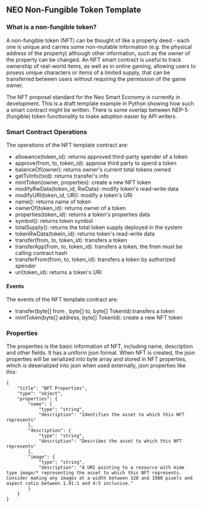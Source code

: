﻿## NEO Non-Fungible Token Template

### What is a non-fungible token?
A non-fungible token (NFT) can be thought of like a property deed - each one is unique and carries some non-mutable information (e.g. the physical address of the property) although other information, such as the owner of the property can be changed. An NFT smart contract is useful to track ownership of real-world items, as well as in online gaming, allowing users to posess unique characters or items of a limited supply, that can be transferred between users without requiring the permission of the game owner.

The NFT proposal standard for the Neo Smart Economy is currently in development. This is a draft template example in Python showing how such a smart contract might be written. There is some overlap between NEP-5 (fungible) token functionality to make adoption easier by API writers.

### Smart Contract Operations
The operations of the NFT template contract are:

* allowance(token_id): returns approved third-party spender of a token
* approve(from, to, token_id): approve third party to spend a token
* balanceOf(owner): returns owner's current total tokens owned
* getTxInfo(txid): returns transfer's info
* mintToken(owner, properties): create a new NFT token
* modifyRwData(token_id, RwData): modify token's read-write data
* modifyURI(token_id, URI): modify a token's URI
* name(): returns name of token
* ownerOf(token_id): returns owner of a token
* properties(token_id): returns a token's properties data
* symbol(): returns token symbol
* totalSupply(): returns the total token supply deployed in the system
* tokenRwData(tokein_id): returns token's read-write data
* transfer(from, to, token_id): transfers a token
* transferApp(from, to, token_id): transfers a token, the from must be calling contract hash
* transferFrom(from, to, token_id): transfers a token by authorized spender
* uri(token_id): returns a token's URI

#### Events
The events of the NFT template contract are:

* transfer(byte[] from , byte[] to, byte[] TokenId):transfers a token
* mintToken(byte[] address, byte[] TokenId): create a new NFT token

### Properties

The properties is the basic information of NFT, including name, description and other fields. It has a uniform json format. When NFT is created, the json properties will be serialized into byte array and stored in NFT properties, which is deserialized into json when used externally, json properties like this:
```
{
    "title": "NFT Properties",
    "type": "object",
    "properties": {
        "name": {
            "type": "string",
            "description": "Identifies the asset to which this NFT represents"
        },
        "description": {
            "type": "string",
            "description": "Describes the asset to which this NFT represents"
        },
        "image": {
            "type": "string",
            "description": "A URI pointing to a resource with mime type image/* representing the asset to which this NFT represents. Consider making any images at a width between 320 and 1080 pixels and aspect ratio between 1.91:1 and 4:5 inclusive."
        }
    }
}
```
